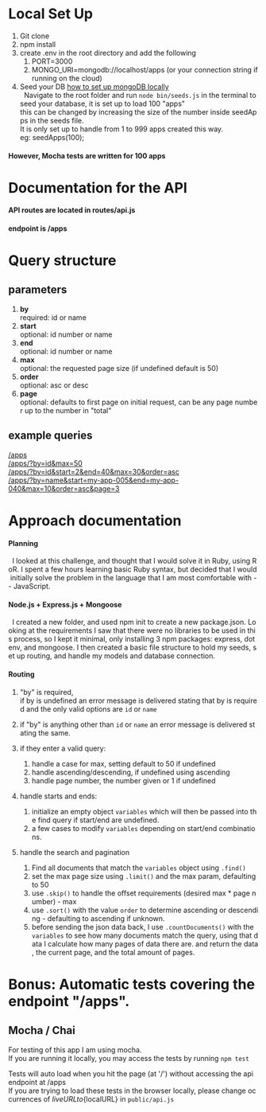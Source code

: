 # Local Set Up
1. Git clone
2. npm install
3. create .env in the root directory and add the following
      1. PORT=3000
      2. MONGO_URI=mongodb://localhost/apps (or your connection string if running on the cloud)
4. Seed your DB
    [how to set up mongoDB locally](https://www.codecademy.com/articles/tdd-setup-mongodb-2)<br>
    Navigate to the root folder and run `node bin/seeds.js` in the terminal to seed your database, it is set up to load 100 "apps" this can be changed by increasing the size of the number inside seedApps in the seeds file. It is only set up to handle from 1 to 999 apps created this way. eg: seedApps(100);

  #### However, Mocha tests are written for 100 apps

# Documentation for the API
#### API routes are located in routes/api.js
#### endpoint is /apps

# Query structure
## parameters
1. <b>by</b><br>
    required: id or name
2. <b>start</b><br>
    optional: id number or name
3. <b>end</b><br>
    optional: id number or name
4. <b>max</b><br>
    optional: the requested page size (if undefined default is 50)
5. <b>order</b><br>
    optional: asc or desc
6. <b>page</b><br>
optional: defaults to first page on initial request, can be any page number up to the number in "total"

## example queries

[/apps](https://paginationmdlive.herokuapp.com/apps)<br>
[/apps/?by=id&max=50](https://paginationmdlive.herokuapp.com/apps/?by=id&max=50)<br>
[/apps/?by=id&start=2&end=40&max=30&order=asc](https://paginationmdlive.herokuapp.com/apps/?by=id&start=2&end=40&max=30&order=asc)<br>
[/apps/?by=name&start=my-app-005&end=my-app-040&max=10&order=asc&page=3](https://paginationmdlive.herokuapp.com/apps/?by=name&start=my-app-005&end=my-app-040&max=10&order=asc&page=3)

# Approach documentation

#### Planning

  I looked at this challenge, and thought that I would solve it in Ruby, using RoR. I spent a few hours learning basic Ruby syntax, but decided that I would initially solve the problem in the language that I am most comfortable with -- JavaScript.

#### Node.js + Express.js + Mongoose

  I created a new folder, and used npm init to create a new package.json. Looking at the requirements I saw that there were no libraries to be used in this process, so I kept it minimal, only installing 3 npm packages: express, dotenv, and mongoose. I then created a basic file structure to hold my seeds, set up routing, and handle my models and database connection.

#### Routing


1. "by" is required, if by is undefined an error message is delivered stating that by is required and the only valid options are `id` or `name`

2. if "by" is anything other than `id` or `name` an error message is delivered stating the same.

3. if they enter a valid query:
     1. handle a case for max, setting default to 50 if undefined
     2. handle ascending/descending, if undefined using ascending
     3. handle page number, the number given or 1 if undefined
4. handle starts and ends:
     1. initialize an empty object `variables` which will then be passed into the find query if start/end are undefined. 
     2. a few cases to modify `variables` depending on start/end combinations.
5. handle the search and pagination
    1. Find all documents that match the `variables` object using `.find()`
    2. set the max page size using `.limit()` and the max param, defaulting to 50
    3. use `.skip()` to handle the offset requirements (desired max * page number) - max
    4. use `.sort()` with the value `order` to determine ascending or descending - defaulting to ascending if unknown.
    5. before sending the json data back, I use `.countDocuments()` with the `variables` to see how many documents match the query, using that data I calculate how many pages of data there are. and return the data, the current page, and the total amount of pages.

# Bonus: Automatic tests covering the endpoint "/apps".

## Mocha / Chai
For testing of this app I am using mocha.
If you are running it locally, you may access the tests by running `npm test`


Tests will auto load when you hit the page (at '/') without accessing the api endpoint at /apps
If you are trying to load these tests in the browser locally, please change occurrences of ${liveURL} to ${localURL} in `public/api.js`